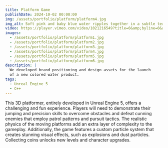 ```yaml
---
title: Platform Game
publishDate: 2024-10-02 00:00:00
img: /assets/portfolio/platform/platform4.jpg
img_alt: Soft pink and baby blue water ripples together in a subtle texture.
video: https://player.vimeo.com/video/1021216549?title=0&amp;byline=0&amp;portrait=0&amp;badge=0&amp;autopause=0&amp;player_id=0&amp;app_id=58479
images:
  - /assets/portfolio/platform/platform1.jpg
  - /assets/portfolio/platform/platform2.jpg
  - /assets/portfolio/platform/platform3.jpg
  - /assets/portfolio/platform/platform4.jpg
  - /assets/portfolio/platform/platform5.jpg
  - /assets/portfolio/platform/platform6.jpg
description: |
  We developed brand positioning and design assets for the launch
  of a new colored water product.
tags:
  - Unreal Engine 5
  - C++
---
```


This 3D platformer, entirely developed in Unreal Engine 5, offers a challenging and fun experience. Players will need to demonstrate their jumping and precision skills to overcome obstacles and defeat cunning enemies that employ patrol patterns and pursuit tactics. The realistic physics of the moving platforms add an extra layer of complexity to the gameplay. Additionally, the game features a custom particle system that creates stunning visual effects, such as explosions and dust particles. Collecting coins unlocks new levels and character upgrades.